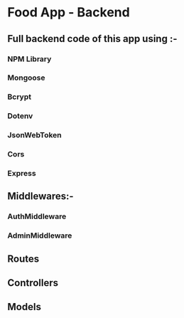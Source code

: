 <h1>Food App - Backend</h1>
<h2>Full backend code of this app using :- </h2>

<h3>NPM Library</h3>
<h3>Mongoose</h3>
<h3>Bcrypt</h3>
<h3>Dotenv</h3>
<h3>JsonWebToken</h3>
<h3>Cors</h3>
<h3>Express</h3>

<h2>Middlewares:-</h2>
<h3>AuthMiddleware</h3>
<h3>AdminMiddleware</h3>

<h2>Routes</h2>

<h2>Controllers</h2>

<h2>Models</h2>
